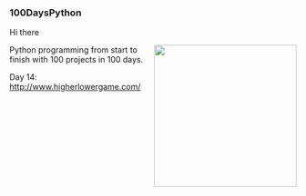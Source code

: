 ### 100DaysPython
Hi there

<img src="https://media.giphy.com/media/v1.Y2lkPTc5MGI3NjExNTk1ZjkzYTFjN2ExNWUwNDc2YjQ1Y2IyZTU0ODQzMTc0YjE1MmQ3MCZjdD1n/2IudUHdI075HL02Pkk/giphy.gif"  align="right"  widht="450" height="250">

Python programming from start to finish with 100 projects in 100 days.

Day 14: http://www.higherlowergame.com/
